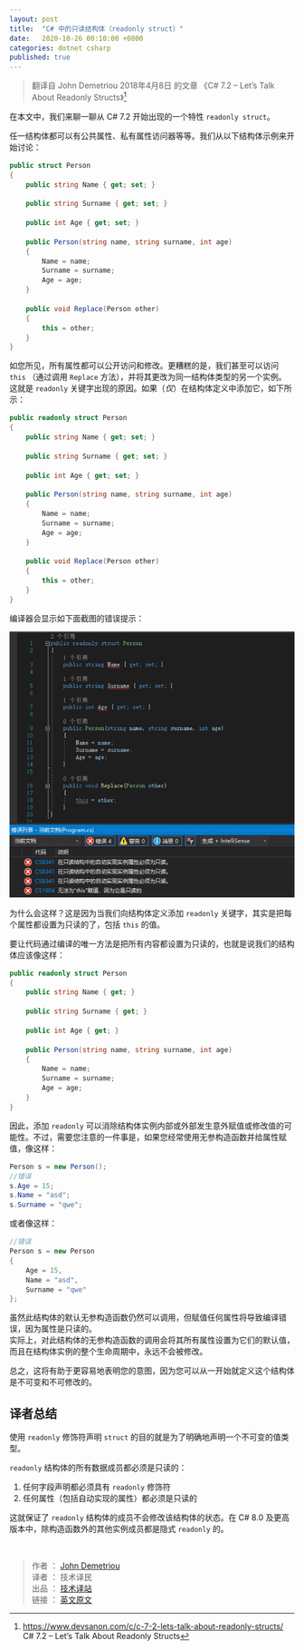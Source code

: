 ```yaml
---
layout: post
title:  "C# 中的只读结构体（readonly struct）"
date:   2020-10-26 00:10:00 +0800
categories: dotnet csharp
published: true
---
```


> 翻译自 John Demetriou 2018年4月8日 的文章 《C# 7.2 – Let’s Talk About Readonly Structs》[^1]

[^1]: <https://www.devsanon.com/c/c-7-2-lets-talk-about-readonly-structs/>   C# 7.2 – Let’s Talk About Readonly Structs

在本文中，我们来聊一聊从 C# 7.2 开始出现的一个特性 `readonly struct`。

任一结构体都可以有公共属性、私有属性访问器等等。我们从以下结构体示例来开始讨论：

```csharp
public struct Person
{
    public string Name { get; set; }

    public string Surname { get; set; }

    public int Age { get; set; }

    public Person(string name, string surname, int age)
    {
        Name = name;
        Surname = surname;
        Age = age;
    }

    public void Replace(Person other)
    {
        this = other;
    }
}
```

如您所见，所有属性都可以公开访问和修改。更糟糕的是，我们甚至可以访问 `this` （通过调用 `Replace` 方法），并将其更改为同一结构体类型的另一个实例。  
这就是 `readonly` 关键字出现的原因。如果（*仅*）在结构体定义中添加它，如下所示：

```csharp
public readonly struct Person
{
    public string Name { get; set; }

    public string Surname { get; set; }

    public int Age { get; set; }

    public Person(string name, string surname, int age)
    {
        Name = name;
        Surname = surname;
        Age = age;
    }

    public void Replace(Person other)
    {
        this = other;
    }
}
```

编译器会显示如下面截图的错误提示：

![readonly struct error](/assets/images/202010/readonly-struct-err.png)

为什么会这样？这是因为当我们向结构体定义添加 `readonly` 关键字，其实是把每个属性都设置为只读的了，包括 `this` 的值。

要让代码通过编译的唯一方法是把所有内容都设置为只读的，也就是说我们的结构体应该像这样：

```csharp
public readonly struct Person
{
    public string Name { get; }

    public string Surname { get; }

    public int Age { get; }

    public Person(string name, string surname, int age)
    {
        Name = name;
        Surname = surname;
        Age = age;
    }
}
```

因此，添加 `readonly` 可以消除结构体实例内部或外部发生意外赋值或修改值的可能性。不过，需要您注意的一件事是，如果您经常使用无参构造函数并给属性赋值，像这样：

```csharp
Person s = new Person();
//错误
s.Age = 15;
s.Name = "asd";
s.Surname = "qwe";
```

或者像这样：

```csharp
//错误
Person s = new Person
{
    Age = 15,
    Name = "asd",
    Surname = "qwe"
};
```

虽然此结构体的默认无参构造函数仍然可以调用，但赋值任何属性将导致编译错误，因为属性是只读的。  
实际上，对此结构体的无参构造函数的调用会将其所有属性设置为它们的默认值，而且在结构体实例的整个生命周期中，永远不会被修改。

总之，这将有助于更容易地表明您的意图，因为您可以从一开始就定义这个结构体是不可变和不可修改的。

## 译者总结

使用 `readonly` 修饰符声明 `struct` 的目的就是为了明确地声明一个不可变的值类型。

`readonly` 结构体的所有数据成员都必须是只读的：

1. 任何字段声明都必须具有 `readonly` 修饰符
2. 任何属性（包括自动实现的属性）都必须是只读的

这就保证了 `readonly` 结构体的成员不会修改该结构体的状态。在 C# 8.0 及更高版本中，除构造函数外的其他实例成员都是隐式 `readonly` 的。


<br />

> 作者 ： [John Demetriou](https://www.devsanon.com/whoami/)  
> 译者 ： 技术译民  
> 出品 ： [技术译站](https://ittranslator.cn/)  
> 链接 ： [英文原文](https://www.devsanon.com/c/c-7-2-lets-talk-about-readonly-structs/)

